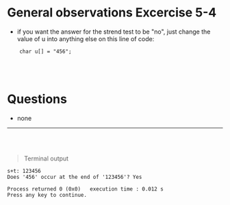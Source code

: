 # General observations Excercise 5-4

- if you want the answer for the strend test to be "no", just change the value of u into anything else on this line of code:

```
    char u[] = "456";
```

<br> </br>

# Questions

- none

---

<br> </br>

> Terminal output

```
s+t: 123456
Does '456' occur at the end of '123456'? Yes

Process returned 0 (0x0)   execution time : 0.012 s
Press any key to continue.


```
